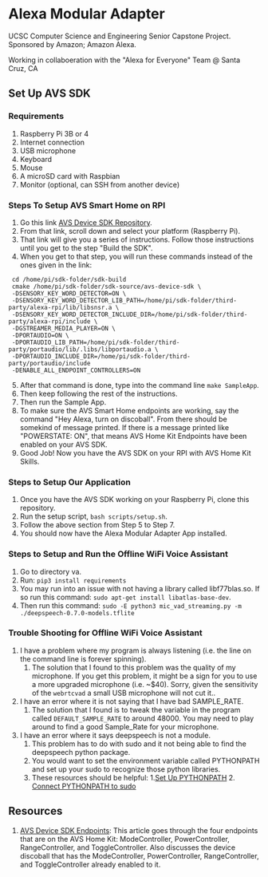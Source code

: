 # Alexa Modular Adapter
UCSC Computer Science and Engineering Senior Capstone Project. Sponsored by Amazon; Amazon Alexa.

Working in collaboeration with the "Alexa for Everyone" Team @ Santa Cruz, CA

## Set Up AVS SDK
### Requirements
1. Raspberry Pi 3B or 4
2. Internet connection
3. USB microphone 
4. Keyboard
5. Mouse
6. A microSD card with Raspbian
7. Monitor (optional, can SSH from another device)

### Steps To Setup AVS Smart Home on RPI
1. Go this link [AVS Device SDK Repository](https://github.com/alexa/avs-device-sdk).
2. From that link, scroll down and select your platform (Raspberry Pi).
3. That link will give you a series of instructions. Follow those instructions until you get to the step "Build the SDK".
4. When you get to that step, you will run these commands instead of the ones given in the link:

```
 cd /home/pi/sdk-folder/sdk-build
 cmake /home/pi/sdk-folder/sdk-source/avs-device-sdk \
 -DSENSORY_KEY_WORD_DETECTOR=ON \
 -DSENSORY_KEY_WORD_DETECTOR_LIB_PATH=/home/pi/sdk-folder/third-party/alexa-rpi/lib/libsnsr.a \
 -DSENSORY_KEY_WORD_DETECTOR_INCLUDE_DIR=/home/pi/sdk-folder/third-party/alexa-rpi/include \
 -DGSTREAMER_MEDIA_PLAYER=ON \
 -DPORTAUDIO=ON \
 -DPORTAUDIO_LIB_PATH=/home/pi/sdk-folder/third-party/portaudio/lib/.libs/libportaudio.a \
 -DPORTAUDIO_INCLUDE_DIR=/home/pi/sdk-folder/third-party/portaudio/include
 -DENABLE_ALL_ENDPOINT_CONTROLLERS=ON
 ```
 
 5. After that command is done, type into the command line `make SampleApp`.
 6. Then keep following the rest of the instructions.
 7. Then run the Sample App.
 8. To make sure the AVS Smart Home endpoints are working, say the command "Hey Alexa, turn on discoball". From there should be somekind of message printed. If there is a message printed like "POWERSTATE: ON", that means AVS Home Kit Endpoints have been enabled on your AVS SDK.
9. Good Job! Now you have the AVS SDK on your RPI with AVS Home Kit Skills.


### Steps to Setup Our Application
1. Once you have the AVS SDK working on your Raspberry Pi, clone this repository.
2. Run the setup script, `bash scripts/setup.sh`.
3. Follow the above section from Step 5 to Step 7.
4. You should now have the Alexa Modular Adapter App installed.

### Steps to Setup and Run the Offline WiFi Voice Assistant
1. Go to directory va.
2. Run: ```pip3 install requirements```
3. You may run into an issue with not having a library called libf77blas.so. If so run this command: ```sudo apt-get install libatlas-base-dev```.
4. Then run this command: ```sudo -E python3 mic_vad_streaming.py -m ./deepspeech-0.7.0-models.tflite ```

### Trouble Shooting for Offline WiFi Voice Assistant
1. I have a problem where my program is always listening (i.e. the line on the command line is forever spinning).
   1. The solution that I found to this problem was the quality of my microphone. If you get this problem, it might be a sign for you to use a more upgraded microphone (i.e. ~$40). Sorry, given the sensitivity of the ```webrtcvad``` a small USB microphone will not cut it..
2. I have an error where it is not saying that I have bad SAMPLE_RATE.
   1. The solution that I found is to tweak the variable in the program called ```DEFAULT_SAMPLE_RATE``` to around 48000. You may need to play around to find a good Sample_Rate for your microphone.
3. I have an error where it says deepspeech is not a module.
   1. This problem has to do with sudo and it not being able to find the deepspeech python package.
   2. You would want to set the environment variable called PYTHONPATH and set up your sudo to recognize those python libraries.
   3. These resources should be helpful:
      1.[Set Up PYTHONPATH](https://bic-berkeley.github.io/psych-214-fall-2016/using_pythonpath.html)
      2. [Connect PYTHONPATH to sudo](https://stackoverflow.com/questions/25346171/cant-import-module-when-using-root-user)

## Resources
1. [AVS Device SDK Endpoints](https://developer.amazon.com/en-US/docs/alexa/avs-device-sdk/endpoints.html): This article goes through the four endpoints that are on the AVS Home Kit: ModeController, PowerController, RangeController, and ToggleController. Also discusses the device discoball that has the ModeController, PowerController, RangeController, and ToggleController already enabled to it.
